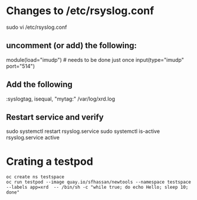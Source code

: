 # Changes to /etc/rsyslog.conf
sudo vi /etc/rsyslog.conf 
## uncomment (or add) the following:
module(load="imudp") # needs to be done just once
input(type="imudp" port="514")

## Add the following  
:syslogtag, isequal, "mytag:"				/var/log/xrd.log

## Restart service and verify
sudo systemctl restart rsyslog.service 
sudo systemctl is-active rsyslog.service 
active

# Crating a testpod
```
oc create ns testspace
oc run testpod --image quay.io/sfhassan/newtools --namespace testspace --labels app=xrd  -- /bin/sh -c "while true; do echo Hello; sleep 10; done" 
```
